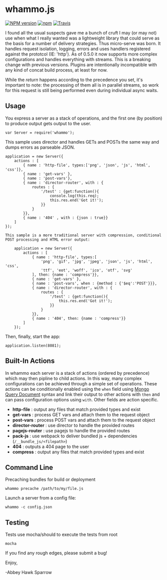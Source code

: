 whammo.js
==============

[![NPM version](https://img.shields.io/npm/v/whammo.svg)]()
[![npm](https://img.shields.io/npm/dt/whammo.svg)]()
[![Travis](https://img.shields.io/travis/khrome/whammo.svg)]()

I found all the usual suspects gave me a bunch of cruft I may (or may not) use when what I really wanted was a lightweight library that could serve as the basis for a number of delivery strategies. Thus micro-serve was born. It handles request isolation, logging, errors and uses handlers registered against the prototcol (IE: 'http'). As of 0.5.0 it now supports more complex configurations and handles everything with streams. This is a breaking change with previous versions. Plugins are intentionally incompatible with any kind of concat build process, at least for now.

While the *return* happens according to the precedence you set, it's important to note: the processing of them all is in parallel streams, so work for this request is still being performed even during individual async waits.

Usage
-----

You express a server as a stack of operations, and the first one (by position) to produce output gets output to the user.

	var Server = require('whammo');

This sample uses director and handles GETs and POSTs the same way and dumps errors as parseable JSON.

	application = new Server({
		actions : [
			{ name : 'http-file', types:['png', 'json', 'js', 'html', 'css']},
			{ name : 'get-vars' },
			{ name : 'post-vars'},
			{ name : 'director-router', with : {
				routes : {
					'/test' : {get:function(){
						console.log(this.req);
						this.res.end('Got it!');
					}}
				}
			}},
			{ name : '404' , with : {json : true}}
		]
	});

	This sample is a more traditional server with compression, conditional POST processing and HTML error output:

		application = new Server({
			actions : [
				{ name : 'http-file', types:[
					'png', 'gif', 'jpg', 'jpeg', 'json', 'js', 'html', 'css',
					'ttf', 'eot', 'woff', 'ico', 'otf', 'svg'
				], then: {name : 'compress'}},
				{ name : 'get-vars' },
				{ name : 'post-vars', when : {method : {'$eq':'POST'}}},
				{ name : 'director-router', with : {
					routes : {
						'/test' : {get:function(){
							this.res.end('Got it!');
						}}
					}
				}},
				{ name : '404', then: {name : 'compress'}}
			]
		});

Then, finally, start the app:

	application.listen(8081);

Built-In Actions
----------------

In whammo each server is a stack of actions (ordered by precedence) which may then pipline to child actions. In this way, many complex configurations can be achieved through a simple set of operations. These actions can be conditionally enabled using the `when` field using [Mongo Query Document](https://docs.mongodb.com/manual/tutorial/query-documents/) syntax and link their output to other actions with `then` and can pass configuration options using `with`. Other fields are action specific.

- **http-file** : output any files that match provided types and exist
- **get-vars** : process GET vars and attach them to the request object
- **post-vars** : process POST vars and attach them to the request object
- **director-router** : use director to handle the provided routes
- **pagejs-router** : use pagejs to handle the provided routes
- **pack-js** : use webpack to deliver bundled js + dependencies (`/__bundle_js/<filepath>`)
- **404** : outputs a 404 page to the user
- **compress** : output any files that match provided types and exist

Command Line
------------

Precaching bundles for build or deployment

	whammo precache /path/to/my/file.js

Launch a server from a config file:

	whammo -c config.json

Testing
-------
Tests use mocha/should to execute the tests from root

    mocha

If you find any rough edges, please submit a bug!

Enjoy,

-Abbey Hawk Sparrow
